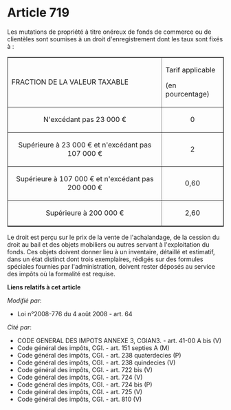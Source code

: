 # Article 719

Les mutations de propriété à titre onéreux de fonds de commerce ou de clientèles sont soumises à un droit d'enregistrement
dont les taux sont fixés à :

<table align="center" border="1">
  <tbody>
    <tr>
      <td>

FRACTION DE LA VALEUR TAXABLE

</td>
      <td>

Tarif applicable

(en pourcentage)

</td>
    </tr>
    <tr>
      <td align="center">

N'excédant pas 23 000 €

</td>
      <td align="center">

0</td>
    </tr>
    <tr>
      <td align="center">

Supérieure à 23 000 € et n'excédant pas 107 000 €

</td>
      <td align="center">

2</td>
    </tr>
    <tr>
      <td align="center">

Supérieure à 107 000 € et n'excédant pas 200 000 €

</td>
      <td align="center">

0,60

</td>
    </tr>
    <tr>
      <td align="center">

Supérieure à 200 000 €

</td>
      <td align="center">

2,60</td>
    </tr>
  </tbody>
</table>

Le droit est perçu sur le prix de la vente de l'achalandage, de la cession du droit au bail et des objets mobiliers ou autres
servant à l'exploitation du fonds. Ces objets doivent donner lieu à un inventaire, détaillé et estimatif, dans un état
distinct dont trois exemplaires, rédigés sur des formules spéciales fournies par l'administration, doivent rester déposés au
service des impôts où la formalité est requise.

**Liens relatifs à cet article**

_Modifié par_:

  - Loi n°2008-776 du 4 août 2008 - art. 64

_Cité par_:

  - CODE GENERAL DES IMPOTS ANNEXE 3, CGIAN3. - art. 41-00 A bis (V)
  - Code général des impôts, CGI. - art. 151 septies A (M)
  - Code général des impôts, CGI. - art. 238 quaterdecies (P)
  - Code général des impôts, CGI. - art. 238 quindecies (V)
  - Code général des impôts, CGI. - art. 722 bis (V)
  - Code général des impôts, CGI. - art. 724 (V)
  - Code général des impôts, CGI. - art. 724 bis (P)
  - Code général des impôts, CGI. - art. 725 (V)
  - Code général des impôts, CGI. - art. 810 (V)
